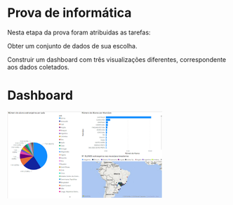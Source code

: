 # Prova de informática
Nesta etapa da prova foram atribuidas as tarefas:

  Obter um conjunto de dados de sua escolha.
  
  Construir um dashboard com três visualizações diferentes, correspondente aos dados coletados.

# Dashboard

<img src="Prova - Info (28.11).jpg" width="70%" height="70%">
